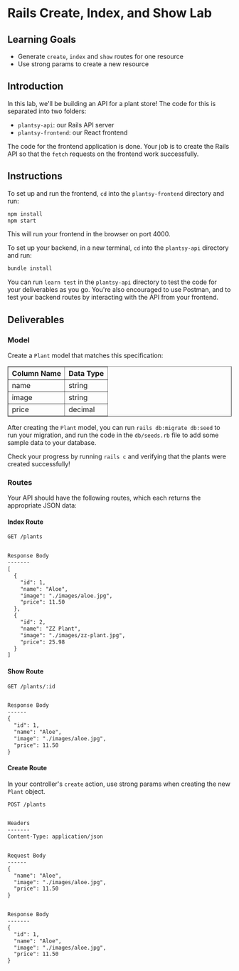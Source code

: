 # Rails Create, Index, and Show Lab

## Learning Goals

- Generate `create`, `index` and `show` routes for one resource
- Use strong params to create a new resource

## Introduction

In this lab, we'll be building an API for a plant store! The code for this is
separated into two folders:

- `plantsy-api`: our Rails API server
- `plantsy-frontend`: our React frontend

The code for the frontend application is done. Your job is to create the Rails
API so that the `fetch` requests on the frontend work successfully.

## Instructions

To set up and run the frontend, `cd` into the `plantsy-frontend` directory and
run:

```sh
npm install
npm start
```

This will run your frontend in the browser on port 4000.

To set up your backend, in a new terminal, `cd` into the `plantsy-api`
directory and run:

```sh
bundle install
```

You can run `learn test` in the `plantsy-api` directory to test the code for
your deliverables as you go. You're also encouraged to use Postman, and to test
your backend routes by interacting with the API from your frontend.

## Deliverables

### Model

Create a `Plant` model that matches this specification:

<table border="1" cellpadding="4" cellspacing="0">
  <tr>
    <th>Column Name</th>
    <th>Data Type</th>
  </tr>
  <tr>
    <td>name</td>
    <td>string</td>
  </tr>
  <tr>
    <td>image</td>
    <td>string</td>
  </tr>
  <tr>
    <td>price</td>
    <td>decimal</td>
  </tr>
</table>

After creating the `Plant` model, you can run `rails db:migrate db:seed` to run
your migration, and run the code in the `db/seeds.rb` file to add some sample
data to your database.

Check your progress by running `rails c` and verifying that the plants were
created successfully!

### Routes

Your API should have the following routes, which each returns the appropriate
JSON data:

#### Index Route

```txt
GET /plants


Response Body
-------
[
  {
    "id": 1,
    "name": "Aloe",
    "image": "./images/aloe.jpg",
    "price": 11.50
  },
  {
    "id": 2,
    "name": "ZZ Plant",
    "image": "./images/zz-plant.jpg",
    "price": 25.98
  }
]
```

#### Show Route

```txt
GET /plants/:id


Response Body
------
{
  "id": 1,
  "name": "Aloe",
  "image": "./images/aloe.jpg",
  "price": 11.50
}
```

#### Create Route

In your controller's `create` action, use strong params when creating the new
`Plant` object.

```txt
POST /plants


Headers
-------
Content-Type: application/json


Request Body
------
{
  "name": "Aloe",
  "image": "./images/aloe.jpg",
  "price": 11.50
}


Response Body
-------
{
  "id": 1,
  "name": "Aloe",
  "image": "./images/aloe.jpg",
  "price": 11.50
}
```
